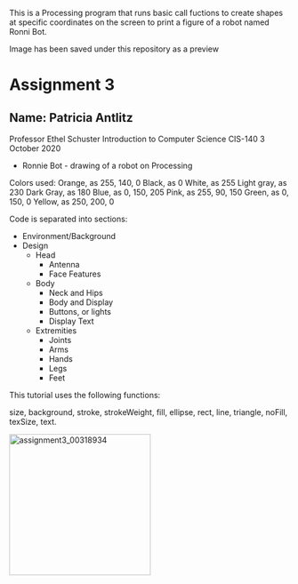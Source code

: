 This is a Processing program that runs basic call
fuctions to create shapes at specific coordinates on the screen
to print a figure of a robot named Ronni Bot.

Image has been saved under this repository as a preview


# Assignment 3

## Name: Patricia Antlitz
Professor Ethel Schuster
Introduction to Computer Science CIS-140
3 October 2020

- Ronnie Bot - drawing of a robot on Processing

Colors used:
Orange, as 255, 140, 0
Black, as 0
White, as 255
Light gray, as 230
Dark Gray, as 180
Blue, as 0, 150, 205
Pink, as 255, 90, 150
Green, as 0, 150, 0
Yellow, as 250, 200, 0

Code is separated into sections:
- Environment/Background
- Design
  - Head
    - Antenna
    - Face Features
  - Body
    - Neck and Hips
    - Body and Display
    - Buttons, or lights
    - Display Text
  - Extremities
    - Joints
    - Arms
    - Hands
    - Legs
    - Feet

 This tutorial uses the following functions:

 size, background, stroke, strokeWeight, fill, ellipse, rect, line, triangle, noFill, texSize,
 text.

 <img width="254" alt="assignment3_00318934" src="https://user-images.githubusercontent.com/59259041/100961986-6dde9b00-34f1-11eb-8352-d69953d3df36.png">
 
